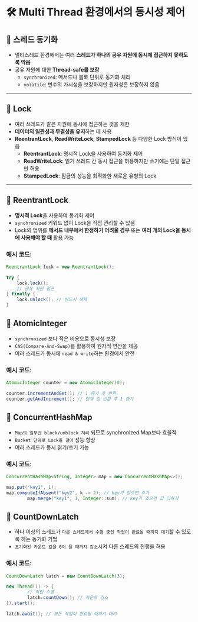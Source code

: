 # 🛠 Multi Thread 환경에서의 동시성 제어

## 🔹 스레드 동기화
- 멀티스레드 환경에서는 여러 **스레드가 하나의 공유 자원에 동시에 접근하지 못하도록 막음**
- 공유 자원에 대한 **Thread-safe를 보장**
    - `synchronized`: 메서드나 블록 단위로 동기화 처리
    - `volatile`: 변수의 가시성을 보장하지만 원자성은 보장하지 않음

---

## 🔹 Lock
- 여러 쓰레드가 같은 자원에 동시에 접근하는 것을 제한
- **데이터의 일관성과 무결성을 유지**하는 데 사용
- **ReentrantLock**, **ReadWriteLock**, **StampedLock** 등 다양한 Lock 방식이 있음
    - **ReentrantLock**: 명시적 Lock을 사용하여 동기화 제어
    - **ReadWriteLock**: 읽기 쓰레드 간 동시 접근을 허용하지만 쓰기에는 단일 접근만 허용
    - **StampedLock**: 잠금의 성능을 최적화한 새로운 유형의 Lock

---

## 🔹 ReentrantLock
- **명시적 Lock**을 사용하여 동기화 제어
- `synchronized` 키워드 없이 Lock을 직접 관리할 수 있음
- Lock의 범위를 **메서드 내부에서 한정하기 어려울 경우** 또는 **여러 개의 Lock을 동시에 사용해야 할 때** 활용 가능

### 예시 코드:
```java
ReentrantLock lock = new ReentrantLock();

try {
    lock.lock();
    // 공유 자원 접근
} finally {
    lock.unlock(); // 반드시 해제
}
```

## 🔹 AtomicInteger
- `synchronized` 보다 적은 비용으로 동시성 보장
- `CAS(Compare-And-Swap)`를 활용하여 원자적 연산을 제공
- 여러 스레드가 동시에 `read & write`하는 환경에서 안전

### 예시 코드:
```java
AtomicInteger counter = new AtomicInteger(0);

counter.incrementAndGet(); // 1 증가 후 반환
counter.getAndIncrement(); // 현재 값 반환 후 1 증가
```

## 🔹 ConcurrentHashMap
- `Map의 일부만 block/unblock 처리` 되므로 synchronized Map보다 효율적
- `Bucket 단위로 Lock을 걸어` 성능 향상
- 여러 스레드가 동시 읽기/쓰기 가능

### 예시 코드:
```java
ConcurrentHashMap<String, Integer> map = new ConcurrentHashMap<>();

map.put("key1", 1);
map.computeIfAbsent("key2", k -> 2); // key가 없으면 추가
        map.merge("key1", 1, Integer::sum); // key가 있으면 값 더하기
```

## 🔹 CountDownLatch
- 하나 이상의 스레드가 `다른 스레드에서 수행 중인 작업이 완료될 때까지 대기`할 수 있도록 하는 동기화 기법
- `초기화된 카운트 값을 0이 될 때까지 감소`시켜 다른 스레드의 진행을 허용

### 예시 코드:
```java
CountDownLatch latch = new CountDownLatch(3);

new Thread(() -> {
        // 작업 수행
        latch.countDown(); // 카운트 감소
}).start();

latch.await(); // 모든 작업이 완료될 때까지 대기
```